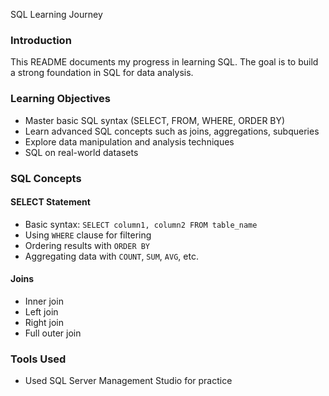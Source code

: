 SQL Learning Journey

### Introduction
This README documents my progress in learning SQL. The goal is to build a strong foundation in SQL for data analysis.

### Learning Objectives
* Master basic SQL syntax (SELECT, FROM, WHERE, ORDER BY)
* Learn advanced SQL concepts such as joins, aggregations, subqueries
* Explore data manipulation and analysis techniques
* SQL on real-world datasets

### SQL Concepts

#### SELECT Statement
* Basic syntax: `SELECT column1, column2 FROM table_name`
* Using `WHERE` clause for filtering
* Ordering results with `ORDER BY`
* Aggregating data with `COUNT`, `SUM`, `AVG`, etc.

#### Joins

* Inner join
* Left join
* Right join
* Full outer join


### Tools Used
* Used SQL Server Management Studio for practice

